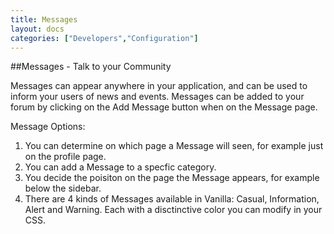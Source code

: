 ```yaml
---
title: Messages
layout: docs
categories: ["Developers","Configuration"]
---
```

##Messages - Talk to your Community

Messages can appear anywhere in your application, and can be used to inform your users of news and events. Messages can be added to your forum by clicking on the Add Message button when on the Message page.

Message Options:

1. You can determine on which page a Message will seen, for example just on the profile page. 
2. You can add a Message to a specfic category.
3. You decide the poisiton on the page the Message appears, for example below the sidebar.
4. There are 4 kinds of Messages available in Vanilla: Casual, Information, Alert and Warning. Each with a disctinctive color you can modify in your CSS.
